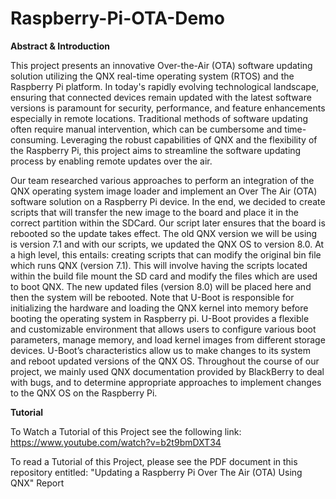 # Raspberry-Pi-OTA-Demo

**Abstract & Introduction**

This project presents an innovative Over-the-Air (OTA) software updating solution utilizing the QNX real-time operating system (RTOS) and the Raspberry Pi platform. In today's rapidly evolving technological landscape, ensuring that connected devices remain updated with the latest software versions is paramount for security, performance, and feature enhancements especially in remote locations. Traditional methods of software updating often require manual intervention, which can be cumbersome and time-consuming. Leveraging the robust capabilities of QNX and the flexibility of the Raspberry Pi, this project aims to streamline the software updating process by enabling remote updates over the air.

Our team researched various approaches to perform an integration of the QNX operating system image loader and implement an Over The Air (OTA) software solution on a Raspberry Pi device. In the end, we decided to create scripts that will transfer the new image to the board and place it in the correct partition within the SDCard. Our script later ensures that the board is rebooted so the update takes effect. The old QNX version we will be using is version 7.1 and with our scripts, we updated the QNX OS to version 8.0.  At a high level, this entails: creating scripts that can modify the original bin file which runs QNX (version 7.1). This will involve having the scripts located within the build file  mount the SD card and modify the files which are used to boot QNX. The new updated files (version 8.0) will be placed here and then the system will be rebooted. Note that U-Boot is responsible for initializing the hardware and loading the QNX  kernel into memory before booting the operating system in Raspberry pi. U-Boot provides a flexible and customizable environment that allows users to configure various boot parameters, manage memory, and load kernel images from different storage devices. U-Boot’s characteristics allow us to make changes to its system and reboot updated versions of the QNX OS. Throughout the course of our project, we mainly used QNX documentation provided by BlackBerry to deal with bugs, and to determine appropriate approaches to implement changes to the QNX OS on the Raspberry Pi.


**Tutorial**

To Watch a Tutorial of this Project see the following link: https://www.youtube.com/watch?v=b2t9bmDXT34

To read a Tutorial of this Project, please see the PDF document in this repository entitled: "Updating a Raspberry Pi Over The Air (OTA) Using QNX" Report
